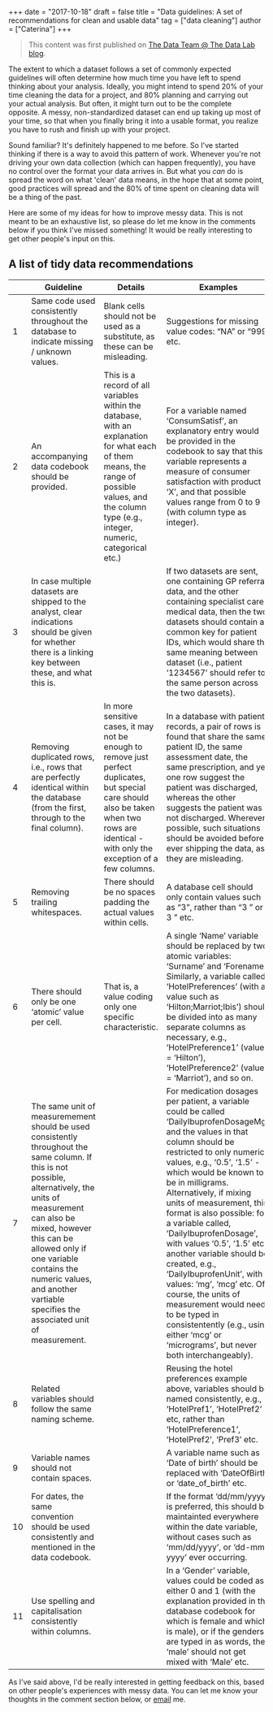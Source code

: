 +++
date = "2017-10-18"
draft = false
title = "Data guidelines: A set of recommendations for clean and usable data"
tag = ["data cleaning"]
author = ["Caterina"]
+++

> This content was first published on [The Data Team @ The Data Lab blog](https://thedatateam.silvrback.com/data-guidelines).

The extent to which a dataset follows a set of commonly expected guidelines will often determine how much time you have left to spend thinking about your analysis. Ideally, you might intend to spend 20% of your time cleaning the data for a project, and 80% planning and carrying out your actual analysis. But often, it might turn out to be the complete opposite. A messy, non-standardized dataset can end up taking up most of your time, so that when you finally bring it into a usable format, you realize you have to rush and finish up with your project. 

Sound familiar? It's definitely happened to me before. So I've started thinking if there is a way to avoid this pattern of work. Whenever you're not driving your own data collection (which can happen frequently), you have no control over the format your data arrives in. But what you _can_ do is spread the word on what 'clean' data means, in the hope that at some point, good practices will spread and the 80% of time spent on cleaning data will be a thing of the past. 

Here are some of my ideas for how to improve messy data. This is not meant to be an exhaustive list, so please do let me know in the comments below if you think I've missed something! It would be really interesting to get other people's input on this. 

## A list of tidy data recommendations

|  | Guideline 	| Details 	| Examples 	|
|----	|------------------------------------------------------------------------------------------------------------------------------------------------------------------------------------------------------------------------------------------------------------------------------------------------------------------------------	|------------------------------------------------------------------------------------------------------------------------------------------------------------------------------------------------------	|--------------------------------------------------------------------------------------------------------------------------------------------------------------------------------------------------------------------------------------------------------------------------------------------------------------------------------------------------------------------------------------------------------------------------------------------------------------------------------------------------------------------------------------------------------------------------------------------------------------------------------------------------------	|
| 1 	| Same code used consistently throughout the database to indicate missing / unknown values. 	| Blank cells should not be used as a substitute, as these can be misleading. 	| Suggestions for missing value codes: “NA” or “999” etc.  	|
| 2 	| An accompanying data codebook should be provided. 	| This is a record of all variables within the database, with an explanation for what each of them means, the range of possible values, and the column type (e.g., integer, numeric, categorical etc.) 	| For a variable named ‘ConsumSatisf’, an explanatory entry would be provided in the codebook to say that this variable represents a measure of consumer satisfaction with product ‘X’, and that possible values range from 0 to 9 (with column type as integer).  	|
| 3 	| In case multiple datasets are shipped to the analyst, clear indications should be given for whether there is a linking key between these, and what this is. 	|  	| If two datasets are sent, one containing GP referral data, and the other containing specialist care medical data, then the two datasets should contain a common key for patient IDs, which would share the same meaning between dataset (i.e., patient ‘1234567’ should refer to the same person across the two datasets). 	|
| 4 	| Removing duplicated rows, i.e., rows that are perfectly identical within the database (from the first, through to the final column). 	| In more sensitive cases, it may not be enough to remove just perfect duplicates, but special care should also be taken when two rows are identical - with only the exception of a few columns.  	| In a database with patient records, a pair of rows is found that share the same patient ID, the same assessment date, the same prescription, and yet one row suggest the patient was discharged, whereas the other suggests the patient was not discharged. Wherever possible, such situations should be avoided before ever shipping the data, as they are misleading. 	|
| 5 	| Removing trailing whitespaces. 	| There should be no spaces padding the actual values within cells. 	| A database cell should only contain values such as “3”, rather than  “3 ” or “  3 ” etc. 	|
| 6 	| There should only be one ‘atomic’ value per cell. 	| That is, a value coding only one specific characteristic. 	| A single ‘Name’ variable should be replaced by two atomic variables: ‘Surname’ and ‘Forename’. Similarly, a variable called ‘HotelPreferences’ (with a value such as ‘Hilton;Marriot;Ibis’) should be divided into as many separate columns as necessary, e.g., ‘HotelPreference1’ (value = ‘Hilton’), ‘HotelPreference2’ (value = ‘Marriot’), and so on. 	|
| 7 	| The same unit of measuremement should be used consistently throughout the same column. If this is not possible, alternatively, the units of measurement can also be mixed, however this can be allowed only if one variable contains the numeric values, and another vartiable specifies the associated unit of measurement. 	|  	| For medication dosages per patient, a variable could be called ‘DailyIbuprofenDosageMg’, and the values in that column should be restricted to only numeric values, e.g., ‘0.5’, ‘1.5’ - which would be known to be in milligrams. Alternatively, if mixing units of measurement, this format is also possible: for a variable called, ‘DailyIbuprofenDosage’, with values ‘0.5’, ‘1.5’ etc, another variable should be created, e.g., ‘DailyIbuprofenUnit’, with values: ‘mg’, ‘mcg’ etc. Of course, the units of measurement would need to be typed in consistentently (e.g., using either ‘mcg’ or ‘micrograms’, but never both interchangeably).   	|
| 8 	| Related variables should follow the same naming scheme. 	|  	| Reusing the hotel preferences example above, variables should be named consistently, e.g., ‘HotelPref1’, ‘HotelPref2’ etc, rather than ‘HotelPreference1’, ‘HotelPref2’, ‘Pref3’ etc. 	|
| 9 	| Variable names should not contain spaces. 	|  	| A variable name such as ‘Date of birth’ should be replaced with ‘DateOfBirth’ or ‘date_of_birth’ etc. 	|
| 10 	| For dates, the same convention should be used consistently and mentioned in the data codebook. 	|  	| If the format ‘dd/mm/yyyy’ is preferred, this should be maintainted everywhere within the date variable, without cases such as ‘mm/dd/yyyy’, or ‘dd-mm-yyyy’ ever occurring. 	|
| 11 	| Use spelling and capitalisation consistently within columns. 	|  	| In a ‘Gender’ variable, values could be coded as either 0 and 1 (with the explanation provided in the database codebook for which is female and which is male), or if the genders are typed in as words, then ‘male’ should not get mixed with ‘Male’ etc.  	|

As I've said above, I'd be really interested in getting feedback on this, based on other people's experiences with messy data. You can let me know your thoughts in the comment section below, or [email](mailto:info@datapowered.io) me. 


